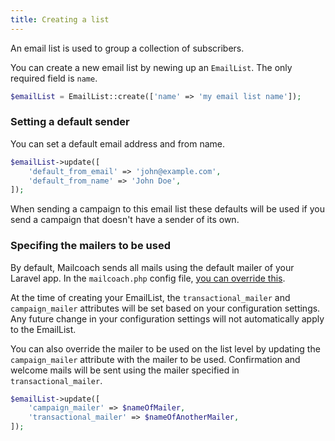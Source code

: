 ```yaml
---
title: Creating a list
---
```


An email list is used to group a collection of subscribers.

You can create a new email list by newing up an `EmailList`. The only required field is `name`.

```php
$emailList = EmailList::create(['name' => 'my email list name']);
```

### Setting a default sender

You can set a default email address and from name.

```php
$emailList->update([
    'default_from_email' => 'john@example.com',
    'default_from_name' => 'John Doe',
]);
```

When sending a campaign to this email list these defaults will be used if you send a campaign that doesn't have a sender of its own.

### Specifing the mailers to be used

By default, Mailcoach sends all mails using the default mailer of your Laravel app. In the `mailcoach.php` config file, [you can override this](https://mailcoach.app/docs/v2/package/general/installation-and-setup#configure-an-email-sending-service).

At the time of creating your EmailList, the `transactional_mailer` and `campaign_mailer` attributes will be set based on your configuration settings. Any future change in your configuration settings will not automatically apply to the EmailList.

You can also override the mailer to be used on the list level by updating the `campaign_mailer` attribute with the mailer to be used. Confirmation and welcome mails will be sent using the mailer specified in `transactional_mailer`.

```php
$emailList->update([
    'campaign_mailer' => $nameOfMailer,
    'transactional_mailer' => $nameOfAnotherMailer,
]);
``` 
